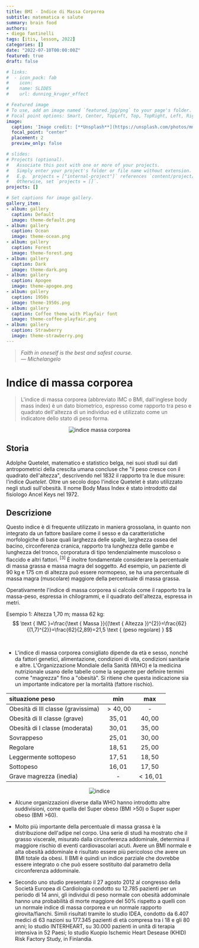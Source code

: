 ```yaml
---
title: BMI - Indice di Massa Corporea
subtitle: matematica e salute
summary: brain food
authors:
- diego fantinelli
tags: [itis, lesson, 2022]
categories: []
date: "2022-07-10T00:00:00Z"
featured: true
draft: false

# links:
#  - icon_pack: fab
#    icon: 
#    name: SLIDES
#    url: dunning_kruger_effect

# Featured image
# To use, add an image named `featured.jpg/png` to your page's folder.
# Focal point options: Smart, Center, TopLeft, Top, TopRight, Left, Right, BottomLeft, Bottom, BottomRight
image:
  caption: 'Image credit: [**Unsplash**](https://unsplash.com/photos/mmnKI8kMxpc)'
  focal_point: "center"
  placement: 2
  preview_only: false

# slides: 
# Projects (optional).
#   Associate this post with one or more of your projects.
#   Simply enter your project's folder or file name without extension.
#   E.g. `projects = ["internal-project"]` references `content/project/deep-learning/index.md`.
#   Otherwise, set `projects = []`.
projects: []

# Set captions for image gallery.
gallery_item:
- album: gallery
  caption: Default
  image: theme-default.png
- album: gallery
  caption: Ocean
  image: theme-ocean.png
- album: gallery
  caption: Forest
  image: theme-forest.png
- album: gallery
  caption: Dark
  image: theme-dark.png
- album: gallery
  caption: Apogee
  image: theme-apogee.png
- album: gallery
  caption: 1950s
  image: theme-1950s.png
- album: gallery
  caption: Coffee theme with Playfair font
  image: theme-coffee-playfair.png
- album: gallery
  caption: Strawberry
  image: theme-strawberry.png
---
```


<!-- {{< toc hide_on="xl" >}} -->

><i class="fa-solid fa-quote-left"></i> _Faith in oneself is the best and safest course._ <i class="fa-solid fa-quote-right"></i>
><br>&mdash; <cite>Michelangelo</cite>

# Indice di massa corporea

>L'indice di massa corporea (abbreviato IMC o BMI, dall'inglese body mass index) è un dato biometrico, espresso come rapporto tra peso e quadrato dell'altezza di un individuo ed è utilizzato come un indicatore dello stato di peso forma.


<center>

![indice massa corporea](https://upload.wikimedia.org/wikipedia/commons/thumb/b/b5/BMI_grid_it.svg/800px-BMI_grid_it.svg.png)

</center>


## Storia
Adolphe Quetelet, matematico e statistico belga, nei suoi studi sui dati antropometrici della crescita umana concluse che "il peso cresce con il quadrato dell'altezza", descrivendo nel 1832 il rapporto tra le due misure: l'indice _Quetelet_. Oltre un secolo dopo l'indice Quetelet è stato utilizzato negli studi sull'obesità. Il nome Body Mass Index è stato introdotto dal fisiologo Ancel Keys nel 1972.

## Descrizione
Questo indice è di frequente utilizzato in maniera grossolana, in quanto non integrato da un fattore basilare come il sesso e da caratteristiche morfologiche di base quali larghezza delle spalle, larghezza ossea del bacino, circonferenza cranica, rapporto tra lunghezza delle gambe e lunghezza del tronco, corporatura di tipo tendenzialmente muscoloso o flaccido e altri fattori. ${ }^{[3]}$ È inoltre fondamentale considerare la percentuale di massa grassa e massa magra del soggetto. Ad esempio, un paziente di $90 \mathrm{~kg}$ e $175 \mathrm{~cm}$ di altezza può essere normopeso, se ha una percentuale di massa magra (muscolare) maggiore della percentuale di massa grassa.

Operativamente l'indice di massa corporea si calcola come il rapporto tra la massa-peso, espressa in chilogrammi, e il quadrato dell'altezza, espressa in metri.

Esempio 1: Altezza 1,70 m; massa $62 \mathrm{~kg}$:
$$
\text { IMC }=\frac{\text { Massa }}{(\text { Altezza })^{2}}=\frac{62}{(1,7)^{2}}=\frac{62}{2,89}=21,5 \text { (peso regolare) }
$$

<br>

- L'indice di massa corporea consigliato dipende da età e sesso, nonché da fattori genetici, alimentazione, condizioni di vita, condizioni sanitarie e altre.
L'Organizzazione Mondiale della Sanità (WHO) e la medicina nutrizionale usano delle tabelle come la seguente per definire termini come "magrezza" fino a "obesità". Si ritiene che questa indicazione sia un importante indicatore per la mortalità (fattore rischio).

<center>

| situazione peso | min | max|
|:---|:---:|:---:|
| Obesità di III classe (gravissima)|$>40,00$|  - |
| Obesità di II classe (grave) | $35,01$ | $40,00$|
| Obesità di I classe (moderata) | $30,01$ | $35,00$  |
| Sovrappeso | $25,01$ | $30,00$ |
| Regolare | $18,51$ | $25,00$ |
| Leggermente sottopeso | $17,51$ | $18,50$ |
| Sottopeso | $16,01$ | $17,50$ |
| Grave magrezza (inedia) | - | $< 16,01$ |



![indice](https://upload.wikimedia.org/wikipedia/commons/thumb/5/53/Mortalit%C3%A0BMI.png/700px-Mortalit%C3%A0BMI.png)

</center>

- Alcune organizzazioni diverse dalla WHO hanno introdotto altre suddivisioni, come quella del Super obeso (BMI >50) o Super super obeso (BMI >60).

- Molto più importante della percentuale di massa grassa è la distribuzione dell'adipe nel corpo. Una serie di studi ha mostrato che il grasso viscerale, misurato dalla circonferenza addominale, determina il maggiore rischio di eventi cardiovascolari acuti. Avere un BMI normale e alta obesità addominale è risultato essere più pericoloso che avere un BMI totale da obesi. Il BMI è quindi un indice parziale che dovrebbe essere integrato o che può essere sostituito dal parametro della circonferenza addominale.

- Secondo uno studio presentato il 27 agosto 2012 al congresso della Società Europea di Cardiologia condotto su 12.785 pazienti per un periodo di 14 anni, gli individui di peso normale con obesità addominale hanno una probabilità di morte maggiore del 50% rispetto a quelli con un normale indice di massa corporea e un normale rapporto girovita/fianchi. Simili risultati tramite lo studio IDEA, condotto da 6.407 medici di 63 nazioni su 177.345 pazienti di età compresa tra i 18 e gli 80 anni; lo studio INTERHEART, su 30.000 pazienti in unità di terapia intensiva in 52 Paesi; lo studio Kuopio Ischemic Heart Desease (KHID) Risk Factory Study, in Finlandia.

